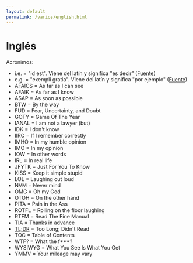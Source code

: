 ```yaml
---
layout: default
permalink: /varios/english.html
---
```


# Inglés

Acrónimos:

* i.e. = "id est". Viene del latín y significa "es decir" ([Fuente](http://www.wordreference.com/es/translation.asp?tranword=i.e.))
* e.g. = "exempli gratia". Viene del latín y significa "por ejemplo" ([Fuente](http://www.wordreference.com/es/translation.asp?tranword=e.g.))
* AFAICS = As far as I can see
* AFAIK = As far as I know
* ASAP = As soon as possible
* BTW = By the way
* FUD = Fear, Uncertainty, and Doubt
* GOTY = Game Of The Year
* IANAL = I am not a lawyer (but)
* IDK = I don't know
* IIRC = If I remember correctly
* IMHO = In my humble opinion
* IMO = In my opinion
* IOW = In other words
* IRL = In real life
* JFYTK = Just For You To Know
* KISS = Keep it simple stupid
* LOL = Laughing out loud
* NVM = Never mind
* OMG = Oh my God
* OTOH = On the other hand
* PITA = Pain in the Ass
* ROTFL = Rolling on the floor laughing
* RTFM = Read The Fine Manual
* TIA = Thanks in advance
* [TL;DR](https://es.wikipedia.org/wiki/TL;DR) = Too Long; Didn't Read
* TOC = Table of Contents
* WTF? = What the f***?
* WYSIWYG = What You See Is What You Get
* YMMV = Your mileage may vary
